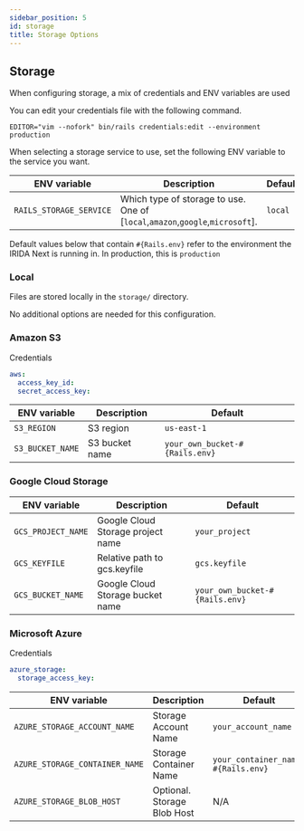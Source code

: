 ```yaml
---
sidebar_position: 5
id: storage
title: Storage Options
---
```


## Storage

When configuring storage, a mix of credentials and ENV variables are used

You can edit your credentials file with the following command.

`EDITOR="vim --nofork" bin/rails credentials:edit --environment production`

When selecting a storage service to use, set the following ENV variable to the service you want.

| ENV variable | Description | Default |
| -------- | ------- | ------- |
| `RAILS_STORAGE_SERVICE` | Which type of storage to use. One of [`local`,`amazon`,`google`,`microsoft`]. | `local` |

Default values below that contain `#{Rails.env}` refer to the environment the IRIDA Next is running in. In production, this is `production`

### Local

Files are stored locally in the `storage/` directory.

No additional options are needed for this configuration.

### Amazon S3

Credentials

```yml
aws:
  access_key_id:
  secret_access_key:
```

| ENV variable | Description | Default |
| -------- | ------- | ------- |
| `S3_REGION` | S3 region | `us-east-1` |
| `S3_BUCKET_NAME` | S3 bucket name | `your_own_bucket-#{Rails.env}` |

### Google Cloud Storage

| ENV variable | Description | Default |
| -------- | ------- | ------- |
| `GCS_PROJECT_NAME` | Google Cloud Storage project name | `your_project` |
| `GCS_KEYFILE` | Relative path to gcs.keyfile | `gcs.keyfile` |
| `GCS_BUCKET_NAME` | Google Cloud Storage bucket name | `your_own_bucket-#{Rails.env}` |

### Microsoft Azure

Credentials

```yml
azure_storage:
  storage_access_key:
```

| ENV variable | Description | Default |
| -------- | ------- | ------- |
| `AZURE_STORAGE_ACCOUNT_NAME` | Storage Account Name | `your_account_name` |
| `AZURE_STORAGE_CONTAINER_NAME` | Storage Container Name | `your_container_name-#{Rails.env}` |
| `AZURE_STORAGE_BLOB_HOST` | Optional. Storage Blob Host | N/A |
